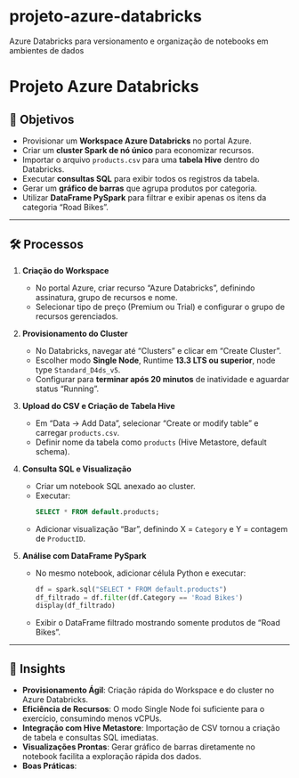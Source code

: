 # projeto-azure-databricks
Azure Databricks para versionamento e organização de notebooks em ambientes de dados

# Projeto Azure Databricks

## 📌 Objetivos
- Provisionar um **Workspace Azure Databricks** no portal Azure.  
- Criar um **cluster Spark de nó único** para economizar recursos.  
- Importar o arquivo `products.csv` para uma **tabela Hive** dentro do Databricks.  
- Executar **consultas SQL** para exibir todos os registros da tabela.  
- Gerar um **gráfico de barras** que agrupa produtos por categoria.  
- Utilizar **DataFrame PySpark** para filtrar e exibir apenas os itens da categoria “Road Bikes”.

---

## 🛠️ Processos
1. **Criação do Workspace**  
   - No portal Azure, criar recurso “Azure Databricks”, definindo assinatura, grupo de recursos e nome.  
   - Selecionar tipo de preço (Premium ou Trial) e configurar o grupo de recursos gerenciados.  

2. **Provisionamento do Cluster**  
   - No Databricks, navegar até “Clusters” e clicar em “Create Cluster”.  
   - Escolher modo **Single Node**, Runtime **13.3 LTS ou superior**, node type `Standard_D4ds_v5`.  
   - Configurar para **terminar após 20 minutos** de inatividade e aguardar status “Running”.  

3. **Upload do CSV e Criação de Tabela Hive**  
   - Em “Data → Add Data”, selecionar “Create or modify table” e carregar `products.csv`.  
   - Definir nome da tabela como `products` (Hive Metastore, default schema).  

4. **Consulta SQL e Visualização**  
   - Criar um notebook SQL anexado ao cluster.  
   - Executar:
     ```sql
     SELECT * FROM default.products;
     ```
   - Adicionar visualização “Bar”, definindo X = `Category` e Y = contagem de `ProductID`.  

5. **Análise com DataFrame PySpark**  
   - No mesmo notebook, adicionar célula Python e executar:
     ```python
     df = spark.sql("SELECT * FROM default.products")
     df_filtrado = df.filter(df.Category == 'Road Bikes')
     display(df_filtrado)
     ```
   - Exibir o DataFrame filtrado mostrando somente produtos de “Road Bikes”.  

---

## 🤖 Insights
- **Provisionamento Ágil**: Criação rápida do Workspace e do cluster no Azure Databricks.  
- **Eficiência de Recursos**: O modo Single Node foi suficiente para o exercício, consumindo menos vCPUs.  
- **Integração com Hive Metastore**: Importação de CSV tornou a criação de tabela e consultas SQL imediatas.    
- **Visualizações Prontas**: Gerar gráfico de barras diretamente no notebook facilita a exploração rápida dos dados.  
- **Boas Práticas**:  
 
